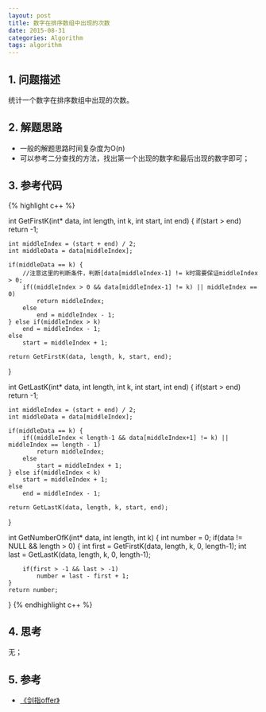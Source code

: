 ```yaml
---
layout: post
title: 数字在排序数组中出现的次数
date: 2015-08-31
categories: Algorithm
tags: algorithm
---
```


## 1. 问题描述

统计一个数字在排序数组中出现的次数。

## 2. 解题思路

- 一般的解题思路时间复杂度为O(n)
- 可以参考二分查找的方法，找出第一个出现的数字和最后出现的数字即可；

## 3. 参考代码

{% highlight c++ %}

int GetFirstK(int* data, int length, int k, int start, int end) {
	if(start > end)
		return -1;

	int middleIndex = (start + end) / 2;
	int middleData = data[middleIndex];

	if(middleData == k) {
		//注意这里的判断条件，判断[data[middleIndex-1] != k时需要保证middleIndex > 0;
		if((middleIndex > 0 && data[middleIndex-1] != k) || middleIndex == 0)
			return middleIndex;
		else 
			end = middleIndex - 1;
	} else if(middleIndex > k)
		end = middleIndex - 1;
	else 
		start = middleIndex + 1;

	return GetFirstK(data, length, k, start, end);
}

int GetLastK(int* data, int length, int k, int start, int end) {
	if(start > end)
		return -1;

	int middleIndex = (start + end) / 2;
	int middleData = data[middleIndex];

	if(middleData == k) {
		if((middleIndex < length-1 && data[middleIndex+1] != k) || middleIndex == length - 1)
			return middleIndex;
		else 
			start = middleIndex + 1;
	} else if(middleIndex < k)
		start = middleIndex + 1;
	else 
		end = middleIndex - 1;

	return GetLastK(data, length, k, start, end);
}

int GetNumberOfK(int* data, int length, int k) {
	int number = 0;
	if(data != NULL && length > 0) {
		int first = GetFirstK(data, length, k, 0, length-1);
		int last = GetLastK(data, length, k, 0, length-1);

		if(first > -1 && last > -1)
			number = last - first + 1;
	}
	return number;
}
{% endhighlight c++ %}

## 4. 思考

无；

## 5. 参考

- [《剑指offer》](http://www.broadview.com.cn/#book/bookdetail/bookDetailAll.jsp?book_id=12c9bc27-a944-11e4-9c0a-005056c00008&isbn=978-7-121-23245-9)